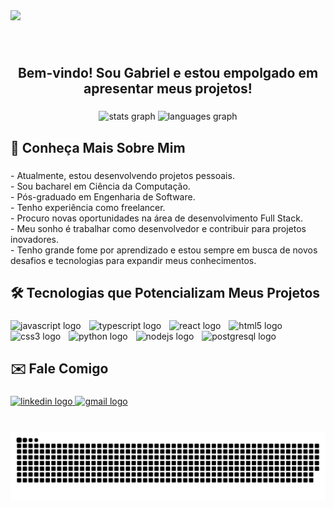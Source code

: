 <div align="left">
  <img height="400" src="https://github.com/user-attachments/assets/7c52eab3-66d7-4193-b724-e04204b2effe"  />
</div>

###

<br clear="both">

<h2 align="center">Bem-vindo! Sou Gabriel e estou empolgado em apresentar meus projetos!</h2>

###

<div align="center">
  <img src="https://github-readme-stats.vercel.app/api?username=Gabriel-Carvalho-Villela&hide_title=false&hide_rank=false&show_icons=true&include_all_commits=true&count_private=true&disable_animations=false&theme=dracula&locale=pt-br&hide_border=false" height="150" alt="stats graph"  />
  <img src="https://github-readme-stats.vercel.app/api/top-langs?username=Gabriel-Carvalho-Villela&locale=pt-br&hide_title=false&layout=compact&card_width=320&langs_count=5&theme=dracula&hide_border=false" height="150" alt="languages graph"  />
</div>

###

<h2 align="left">📖 Conheça Mais Sobre Mim</h2>

###

<p align="left">- Atualmente, estou desenvolvendo projetos pessoais.<br>- Sou bacharel em Ciência da Computação.<br>- Pós-graduado em Engenharia de Software.<br>- Tenho experiência como freelancer.<br>- Procuro novas oportunidades na área de desenvolvimento Full Stack.<br>- Meu sonho é trabalhar como desenvolvedor e contribuir para projetos inovadores.<br>- Tenho grande fome por aprendizado e estou sempre em busca de novos desafios e tecnologias para expandir meus conhecimentos.</p>

###

<h2 align="left">🛠️ Tecnologias que Potencializam Meus Projetos</h2>

###

<div align="left">
  <img src="https://cdn.jsdelivr.net/gh/devicons/devicon/icons/javascript/javascript-original.svg" height="50" alt="javascript logo"  />
  <img width="5" />
  <img src="https://cdn.jsdelivr.net/gh/devicons/devicon/icons/typescript/typescript-original.svg" height="50" alt="typescript logo"  />
  <img width="5" />
  <img src="https://cdn.jsdelivr.net/gh/devicons/devicon/icons/react/react-original.svg" height="50" alt="react logo"  />
  <img width="5" />
  <img src="https://cdn.jsdelivr.net/gh/devicons/devicon/icons/html5/html5-original.svg" height="50" alt="html5 logo"  />
  <img width="5" />
  <img src="https://cdn.jsdelivr.net/gh/devicons/devicon/icons/css3/css3-original.svg" height="50" alt="css3 logo"  />
  <img width="5" />
  <img src="https://cdn.jsdelivr.net/gh/devicons/devicon/icons/python/python-original.svg" height="50" alt="python logo"  />
  <img width="5" />
  <img src="https://cdn.jsdelivr.net/gh/devicons/devicon/icons/nodejs/nodejs-original.svg" height="50" alt="nodejs logo"  />
  <img width="5" />
  <img src="https://cdn.jsdelivr.net/gh/devicons/devicon/icons/postgresql/postgresql-original.svg" height="50" alt="postgresql logo"  />
</div>

###

<h2 align="left">✉️ Fale Comigo</h2>

###

<div align="left">
  <a href="https://www.linkedin.com/in/gabriel-carvalho-685700160/" target="_blank">
    <img src="https://img.shields.io/static/v1?message=LinkedIn&logo=linkedin&label=&color=0077B5&logoColor=white&labelColor=&style=for-the-badge" height="35" alt="linkedin logo"  />
  </a>
  <a href="gabriel.carvalho.eng96@gmail.com" target="_blank">
    <img src="https://img.shields.io/static/v1?message=Gmail&logo=gmail&label=&color=D14836&logoColor=white&labelColor=&style=for-the-badge" height="35" alt="gmail logo"  />
  </a>
</div>

###

<br clear="both">

<img src="https://raw.githubusercontent.com/Gabriel-Carvalho-Villela/Gabriel-Carvalho-Villela/output/snake.svg" alt="Snake animation" />

###
